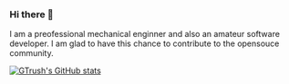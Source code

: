 ### Hi there 👋
I am a preofessional mechanical enginner and also an amateur software developer. I am glad to have this chance to contribute to the opensouce community.

[![GTrush's GitHub stats](https://github-readme-stats.vercel.app/api?username=omegatao)](https://github.com/guangyuzhang/github-readme-stats)
<!--
**omegatao/omegatao** is a ✨ _special_ ✨ repository because its `README.md` (this file) appears on your GitHub profile.

Here are some ideas to get you started:

- 🔭 I’m currently working on ...
- 🌱 I’m currently learning ...
- 👯 I’m looking to collaborate on ...
- 🤔 I’m looking for help with ...
- 💬 Ask me about ...
- 📫 How to reach me: ...
- 😄 Pronouns: ...
- ⚡ Fun fact: ...
-->
